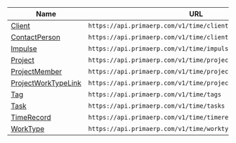 | Name                                          | URL                                                            |
|-----------------------------------------------|----------------------------------------------------------------|
| [Client](client.md)                           | `https://api.primaerp.com/v1/time/clients`                     |
| [ContactPerson](contactperson.md)             | `https://api.primaerp.com/v1/time/clients/{id}/contacts`       |
| [Impulse](impulse.md)                         | `https://api.primaerp.com/v1/time/impulses`                    |
| [Project](project.md)                         | `https://api.primaerp.com/v1/time/projects`                    |
| [ProjectMember](projectmember.md)             | `https://api.primaerp.com/v1/time/projects/{id}/members`       |
| [ProjectWorkTypeLink](projectworktypelink.md) | `https://api.primaerp.com/v1/time/projects/{id}/worktypelinks` |
| [Tag](tag.md)                                 | `https://api.primaerp.com/v1/time/tags`                        |
| [Task](task.md)                               | `https://api.primaerp.com/v1/time/tasks`                       |
| [TimeRecord](timerecord.md)                   | `https://api.primaerp.com/v1/time/timerecords`                 |
| [WorkType](worktype.md)                       | `https://api.primaerp.com/v1/time/worktypes`                   |

